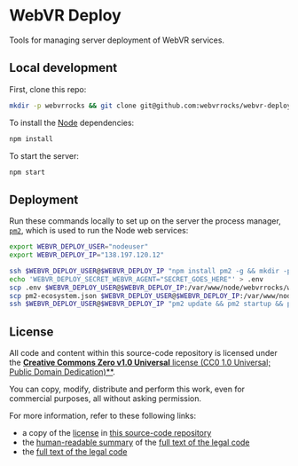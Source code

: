 # WebVR Deploy

Tools for managing server deployment of WebVR services.


## Local development

First, clone this repo:

```bash
mkdir -p webvrrocks && git clone git@github.com:webvrrocks/webvr-deploy.git webvrrocks/webvr-deploy && cd webvrrocks/webvr-deploy
```

To install the [Node](https://nodejs.org/en/download/) dependencies:

```bash
npm install
```

To start the server:

```bash
npm start
```


## Deployment

Run these commands locally to set up on the server the process manager, [`pm2`](https://github.com/Unitech/pm2), which is used to run the Node web services:

```bash
export WEBVR_DEPLOY_USER="nodeuser"
export WEBVR_DEPLOY_IP="138.197.120.12"

ssh $WEBVR_DEPLOY_USER@$WEBVR_DEPLOY_IP "npm install pm2 -g && mkdir -p /var/www/node/webvrrocks && git clone git@github.com:webvrrocks/webvr-deploy.git /var/www/node/webvrrocks/webvr-deploy && pushd /var/www/node/webvrrocks/webvr-deploy && npm install --production && popd"
echo 'WEBVR_DEPLOY_SECRET_WEBVR_AGENT="SECRET_GOES_HERE"' > .env
scp .env $WEBVR_DEPLOY_USER@$WEBVR_DEPLOY_IP:/var/www/node/webvrrocks/webvr-deploy/.env
scp pm2-ecosystem.json $WEBVR_DEPLOY_USER@$WEBVR_DEPLOY_IP:/var/www/node/webvrrocks/webvr-deploy/pm2-ecosystem.json
ssh $WEBVR_DEPLOY_USER@$WEBVR_DEPLOY_IP "pm2 update && pm2 startup && pm2 startOrGracefulReload /var/www/node/webvrrocks/webvr-deploy/pm2-ecosystem.json"
```


## License

All code and content within this source-code repository is licensed under the [**Creative Commons Zero v1.0 Universal** license (CC0 1.0 Universal; Public Domain Dedication)**](LICENSE.md).

You can copy, modify, distribute and perform this work, even for commercial purposes, all without asking permission.

For more information, refer to these following links:

* a copy of the [license](LICENSE.md) in [this source-code repository](https://github.com/webvrrocks/webvr-deploy)
* the [human-readable summary](https://creativecommons.org/publicdomain/zero/1.0/) of the [full text of the legal code](https://creativecommons.org/publicdomain/zero/1.0/legalcode)
* the [full text of the legal code](https://creativecommons.org/publicdomain/zero/1.0/legalcode)
